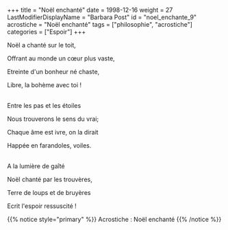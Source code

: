 +++
title = "Noël enchanté"
date = 1998-12-16
weight = 27
LastModifierDisplayName = "Barbara Post"
id = "noel_enchante_9"
acrostiche = "Noël enchanté"
tags = ["philosophie", "acrostiche"]
categories = ["Espoir"]
+++

Noël a chanté sur le toit,

Offrant au monde un cœur plus vaste,

Etreinte d'un bonheur né chaste,

Libre, la bohème avec toi !

 \
Entre les pas et les étoiles

Nous trouverons le sens du vrai;

Chaque âme est ivre, on la dirait

Happée en farandoles, voiles.

 \
A la lumière de gaîté

Noël chanté par les trouvères,

Terre de loups et de bruyères

Ecrit l'espoir ressuscité !

{{% notice style="primary" %}}
Acrostiche : Noël enchanté
{{% /notice %}}

